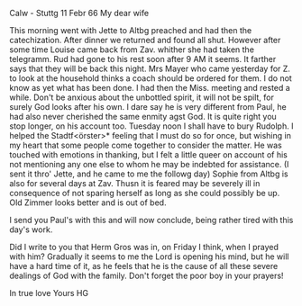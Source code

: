 Calw - Stuttg 11 Febr 66
My dear wife

This morning went with Jette to Altbg preached and had then the catechization. After dinner we returned and found all shut. However after some time Louise came back from Zav. whither she had taken the telegramm. Rud had gone to his rest soon after 9 AM it seems. It farther says that they will be back this night. Mrs Mayer who came yesterday for Z. to look at the household thinks a coach should be ordered for them. I do not know as yet what has been done. I had then the Miss. meeting and rested a while. 
Don't be anxious about the unbottled spirit, it will not be spilt, for surely God looks after his own. I dare say he is very different from Paul, he had also never cherished the same enmity agst God. It is quite right you stop longer, on his account too. Tuesday noon I shall have to bury Rudolph. 
I helped the Stadtf<örster>* feeling that I must do so for once, but wishing in my heart that some people come together to consider the matter. He was touched with emotions in thanking, but I felt a little queer on account of his not mentioning any one else to whom he may be indebted for assistance. (I sent it thro' Jette, and he came to me the followg day) 
Sophie from Altbg is also for several days at Zav. Thusn it is feared may be severely ill in consequence of not sparing herself as long as she could possibly be up. Old Zimmer looks better and is out of bed.

I send you Paul's with this and will now conclude, being rather tired with this day's work.

Did I write to you that Herm Gros was in, on Friday I think, when I prayed with him? Gradually it seems to me the Lord is opening his mind, but he will have a hard time of it, as he feels that he is the cause of all these severe dealings of God with the family. Don't forget the poor boy in your prayers!

 In true love
 Yours HG
